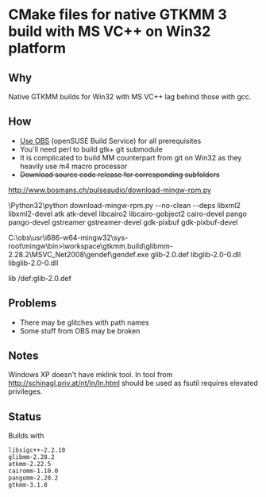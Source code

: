 # CMake files for native GTKMM 3 build with MS VC++ on Win32 platform

## Why

Native GTKMM builds for Win32 with MS VC++ lag behind those with gcc.

## How

* [Use OBS](http://mail.gnome.org/archives/gtk-list/2011-March/msg00111.html) (openSUSE Build Service) for all prerequisites
* You'll need perl to build gtk+ git submodule
* It is complicated to build MM counterpart from git on Win32 as they heavily use m4 macro processor
* <del>Download source code release for corresponding subfolders</del>


http://www.bosmans.ch/pulseaudio/download-mingw-rpm.py

\Python32\python download-mingw-rpm.py --no-clean --deps libxml2 libxml2-devel atk atk-devel libcairo2 libcairo-gobject2 cairo-devel pango pango-devel gstreamer gstreamer-devel gdk-pixbuf gdk-pixbuf-devel

C:\obs\usr\i686-w64-mingw32\sys-root\mingw\bin>\workspace\gtkmm.build\glibmm-2.28.2\MSVC_Net2008\gendef\gendef.exe glib-2.0.def libglib-2.0-0.dll libglib-2.0-0.dll

lib /def:glib-2.0.def

## Problems

* There may be glitches with path names
* Some stuff from OBS may be broken

## Notes

Windows XP doesn't have mklink tool.
ln tool from http://schinagl.priv.at/nt/ln/ln.html should be used as fsutil requires elevated privileges.

## Status

Builds with

    libsigc++-2.2.10
    glibmm-2.28.2
    atkmm-2.22.5
    cairomm-1.10.0
    pangomm-2.28.2
    gtkmm-3.1.8
    
